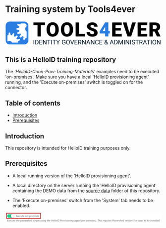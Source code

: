 # Training system by Tools4ever
 
![image](./assets/logo.png)

## This is a HelloID training repository

The _'HelloID-Conn-Prov-Training-Materials'_ examples need to be executed 'on-premises'. Make sure you have a local 'HelloID provisioning agent' running, and the 'Execute on-premises' switch is toggled on for the connector.

## Table of contents

* [Introduction](#introduction)
* [Prerequisites](#prerequisites)

## Introduction

This repository is intended for HelloID training purposes only.

## Prerequisites

- A local running version of the 'HelloID provisioning agent'.

- A local directory on the server running the 'HelloID provisioning agent' containing the DEMO data from the [source data](https://github.com/Tools4everBV/HelloID-Conn-Prov-Training-Materials/tree/main/lab%20files/lab%201/source%20data) folder of this repository.

- The 'Execute on-premises' switch from the 'System' tab needs to be enabled.

![image](./assets/hid.png)